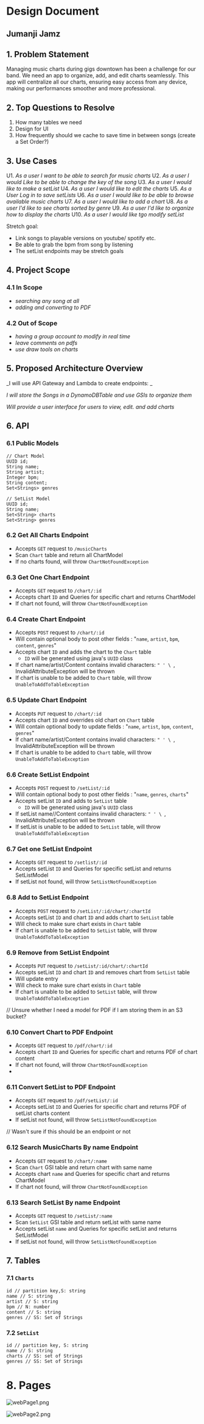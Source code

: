 # Design Document

## Jumanji Jamz

## 1. Problem Statement

Managing music charts during gigs downtown has been a challenge for our band. We need an app to organize, add, and edit charts seamlessly. This app will centralize all our charts, ensuring easy access from any device, making our performances smoother and more professional.

## 2. Top Questions to Resolve

1. How many tables we need
2. Design for UI
3. How frequently should we cache to  save time in between songs (create a Set Order?)

## 3. Use Cases

U1. _As a user I want to be able to search for music charts_
U2. _As a user I would Like to be able to change the key of the song_
U3. _As a user I would like to make a setList_
U4. _As a user I would like to edit the charts_
U5. _As a User Log in to save setLists_
U6. _As a user I would like to be able to browse available music charts_
U7. _As a user I would like to add a chart_
U8. _As a user I'd like to see charts sorted by genre_
U9. _As a user I'd like to organize how to display the charts_
U10. _As a user I would like tgo modify setList_

Stretch goal:
- Link songs to playable versions on youtube/ spotify etc.
- Be able to grab the bpm from song by listening
- The setList endpoints may be stretch goals

## 4. Project Scope

### 4.1 In Scope

- _searching any song at all_
- _adding and converting to PDF_

### 4.2 Out of Scope

- _having a group account to modify in real time_
- _leave comments on pdfs_
- _use draw tools  on charts_


## 5. Proposed Architecture Overview

_I will use API Gateway and Lambda to create endpoints: _

_I will store the Songs in a DynamoDBTable and use GSIs to organize them_

_Will provide a user interface for users to view, edit. and add charts_

## 6. API

### 6.1 Public Models

```
// Chart Model
UUID id;
String name;
String artist;
Integer bpm;
String content;
Set<Strings> genres

// SetList Model
UUID id;
String name;
Set<String> charts
Set<String> genres
```

### 6.2 Get All Charts Endpoint

* Accepts `GET` request to `/musicCharts`
* Scan `Chart` table and return all ChartModel
* If no charts found, will throw `ChartNotFoundException`

### 6.3 Get One Chart Endpoint

* Accepts `GET` request to `/chart/:id`
* Accepts chart `ID` and Queries for specific chart and returns ChartModel
* If chart not found, will throw `ChartNotFoundException`

### 6.4 Create Chart Endpoint

* Accepts `POST` request to `/chart/:id` 
* Will contain optional body to post other fields : "`name`, `artist`, `bpm`, `content`, `genres`"
* Accepts chart `ID` and adds the chart to the `Chart` table
  * `ID` will be generated using java's `UUID` class
* If chart name/artist/Content contains invalid characters: `" ' \ `, InvalidAttributeException will be thrown
* If chart is unable to be added to `Chart` table, will throw `UnableToAddToTableException`

### 6.5 Update Chart Endpoint

* Accepts `PUT` request to `/chart/:id`
* Accepts chart `ID` and overrides old chart on `Chart` table
* Will contain optional body to update fields : "`name`, `artist`, `bpm`, `content`, `genres`"
* If chart name/artist/Content contains invalid characters: `" ' \ `, InvalidAttributeException will be thrown
* If chart is unable to be added to `Chart` table, will throw `UnableToAddToTableException`

### 6.6 Create SetList Endpoint

* Accepts `POST` request to `/setList/:id`
* Will contain optional body to post other fields : "`name`, `genres`, `charts`"
* Accepts setList `ID` and adds to `SetList` table
  * `ID` will be generated using java's `UUID` class
* If setList name//Content contains invalid characters: `" ' \ `, InvalidAttributeException will be thrown
* If setList is unable to be added to `SetList` table, will throw `UnableToAddToTableException`

### 6.7 Get one SetList  Endpoint

* Accepts `GET` request to `/setlist/:id`
* Accepts setList `ID` and Queries for specific setList and returns SetListModel
* If setList not found, will throw `SetListNotFoundException`

### 6.8 Add to SetList Endpoint

* Accepts `POST` request to `/setList/:id/chart/:chartId`
* Accepts setList `ID` and chart `ID` and adds chart to `SetList` table
* Will check to make sure chart exists in `Chart` table
* If chart is unable to be added to `SetList` table, will throw `UnableToAddToTableException`

### 6.9 Remove from SetList Endpoint

* Accepts `PUT` request to `/setList/:id/chart/:chartId`
* Accepts setList `ID` and chart `ID` and removes chart from `SetList` table
* Will update entry
* Will check to make sure chart exists in `Chart` table
* If chart is unable to be added to `SetList` table, will throw `UnableToAddToTableException`

// Unsure whether I need a model for PDF if I am storing them in an S3 bucket?
### 6.10 Convert Chart to PDF Endpoint

* Accepts `GET` request to `/pdf/chart/:id`
* Accepts chart `ID` and Queries for specific chart and returns PDF of chart content
* If chart not found, will throw `ChartNotFoundException`
* 

### 6.11 Convert SetList to PDF Endpoint

* Accepts `GET` request to `/pdf/setList/:id`
* Accepts setList `ID` and Queries for specific chart and returns PDF of setList charts content
* If setList not found, will throw `SetListNotFoundException`

// Wasn't sure if this should be an endpoint or not
### 6.12 Search MusicCharts By name Endpoint 

* Accepts `GET` request to `/chart/:name`
* Scan `Chart` GSI table and return chart with same name
* Accepts chart `name` and Queries for specific chart and returns ChartModel
* If chart not found, will throw `ChartNotFoundException`

### 6.13 Search SetList By name Endpoint 

* Accepts `GET` request to `/setList/:name`
* Scan `SetList` GSI table and return setList with same name
* Accepts setList `name` and Queries for specific setList and returns SetListModel
* If setList not found, will throw `SetListNotFoundException`

## 7. Tables

### 7.1 `Charts`

```
id // partition key,S: string
name // S: string
artist // S: string
bpm // N: number
content // S: string
genres // SS: Set of Strings
```

### 7.2 `SetList`

```
id // partition key, S: string
name // S: string
charts // SS: set of Strings
genres // SS: Set of Strings
```

# 8. Pages

![webPage1.png](Images%2Fdesign_images%2FwebPage1.png)

![webPage2.png](Images%2Fdesign_images%2FwebPage2.png)
 





